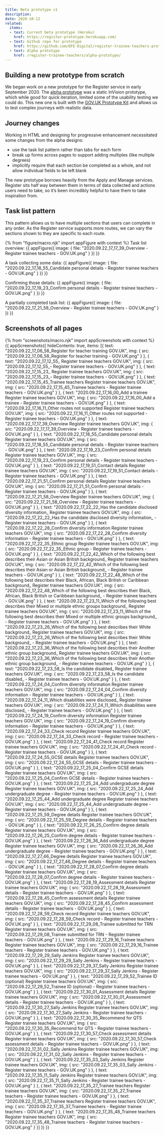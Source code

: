 ```yaml
---
title: Beta prototype v1
description:
date: 2020-10-12
related:
  items:
  - text: Current beta prototype (Heroku)
    href: https://register-prototype.herokuapp.com/
  - text: Github repo for prototype
    href: https://github.com/DFE-Digital/register-trainee-teachers-prototype
  - text: Alpha prototype
    href: /register-trainee-teachers/alpha-prototype/
---
```


## Building a new prototype from scratch
We began work on a new prototype for the Register service in early September 2020. The [alpha prototype](/register-trainee-teachers/alpha-prototype/) was a static InVision prototype, which while good for quick iteration, limited some of the usability testing we could do. This new one is built with the [GOV.UK Prototype Kit](https://govuk-prototype-kit.herokuapp.com/) and allows us to test complex journeys with realistic data.

## Journey changes
Working in HTML and designing for progressive enhancement necessitated some changes from the alpha designs:

* use the task list pattern rather than tabs for each form
* break up forms across pages to support adding multiples (like multiple degrees)
* implicitly require that each section be completed as a whole, and not allow individual fields to be left blank

The new prototype borrows heavily from the Apply and Manage services. Register sits half way between them in terms of data collected and actions users need to take, so it’s been incredibly helpful to have them to take inspiration from.

## Task list pattern

This pattern allows us to have multiple sections that users can complete in any order. As the Register service supports more routes, we can vary the sections shown to they are specific to each route.

{% from "figure/macro.njk" import appFigure with context %}
Task list overview:
{{ appFigure({
  image: {
    file: "2020.09.22_17_17_39_Overview - Register trainee teachers - GOV.UK.png"
  }
}) }}

A task collecting some data:
{{ appFigure({
  image: {
    file: "2020.09.22_17_18_55_Candidate personal details - Register trainee teachers - GOV.UK.png"
  }
}) }}

Confirming those details:
{{ appFigure({
  image: {
    file: "2020.09.22_17_19_23_Confirm personal details - Register trainee teachers - GOV.UK.png"
  }
}) }}

A partially completed task list:
{{ appFigure({
  image: {
    file: "2020.09.22_17_21_58_Overview - Register trainee teachers - GOV.UK.png"
  }
}) }}

## Screenshots of all pages

{% from "screenshots/macro.njk" import appScreenshots with context %}
{{ appScreenshots({
  hideContents: true,
  items: [{
      text: "2020.09.22_17_06_58_Register for teacher training   GOV.UK",
      img: { src: "2020.09.22_17_06_58_Register for teacher training - GOV.UK.png" }
    }, {
      text: "2020.09.22_17_12_55_  Register trainee teachers   GOV.UK",
      img: { src: "2020.09.22_17_12_55_- Register trainee teachers - GOV.UK.png" }
    }, {
      text: "2020.09.22_17_15_23_  Register trainee teachers   GOV.UK",
      img: { src: "2020.09.22_17_15_23_- Register trainee teachers - GOV.UK.png" }
    }, {
      text: "2020.09.22_17_15_45_Trainee teachers   Register trainee teachers   GOV.UK",
      img: { src: "2020.09.22_17_15_45_Trainee teachers - Register trainee teachers - GOV.UK.png" }
    }, {
      text: "2020.09.22_17_16_00_Add a trainee   Register trainee teachers   GOV.UK",
      img: { src: "2020.09.22_17_16_00_Add a trainee - Register trainee teachers - GOV.UK.png" }
    }, {
      text: "2020.09.22_17_16_11_Other routes not supported   Register trainee teachers   GOV.UK",
      img: { src: "2020.09.22_17_16_11_Other routes not supported - Register trainee teachers - GOV.UK.png" }
    }, {
      text: "2020.09.22_17_17_39_Overview   Register trainee teachers   GOV.UK",
      img: { src: "2020.09.22_17_17_39_Overview - Register trainee teachers - GOV.UK.png" }
    }, {
      text: "2020.09.22_17_18_55_Candidate personal details   Register trainee teachers   GOV.UK",
      img: { src: "2020.09.22_17_18_55_Candidate personal details - Register trainee teachers - GOV.UK.png" }
    }, {
      text: "2020.09.22_17_19_23_Confirm personal details   Register trainee teachers   GOV.UK",
      img: { src: "2020.09.22_17_19_23_Confirm personal details - Register trainee teachers - GOV.UK.png" }
    }, {
      text: "2020.09.22_17_19_51_Contact details   Register trainee teachers   GOV.UK",
      img: { src: "2020.09.22_17_19_51_Contact details - Register trainee teachers - GOV.UK.png" }
    }, {
      text: "2020.09.22_17_21_51_Confirm personal details   Register trainee teachers   GOV.UK",
      img: { src: "2020.09.22_17_21_51_Confirm personal details - Register trainee teachers - GOV.UK.png" }
    }, {
      text: "2020.09.22_17_21_58_Overview   Register trainee teachers   GOV.UK",
      img: { src: "2020.09.22_17_21_58_Overview - Register trainee teachers - GOV.UK.png" }
    }, {
      text: "2020.09.22_17_22_22_Has the candidate disclosed diversity information_   Register trainee teachers   GOV.UK",
      img: { src: "2020.09.22_17_22_22_Has the candidate disclosed diversity information_ - Register trainee teachers - GOV.UK.png" }
    }, {
      text: "2020.09.22_17_22_28_Confirm diversity information   Register trainee teachers   GOV.UK",
      img: { src: "2020.09.22_17_22_28_Confirm diversity information - Register trainee teachers - GOV.UK.png" }
    }, {
      text: "2020.09.22_17_22_35_Ethnic group   Register trainee teachers   GOV.UK",
      img: { src: "2020.09.22_17_22_35_Ethnic group - Register trainee teachers - GOV.UK.png" }
    }, {
      text: "2020.09.22_17_22_42_Which of the following best describes their Asian or Asian British background_   Register trainee teachers   GOV.UK",
      img: { src: "2020.09.22_17_22_42_Which of the following best describes their Asian or Asian British background_ - Register trainee teachers - GOV.UK.png" }
    }, {
      text: "2020.09.22_17_22_48_Which of the following best describes their Black, African, Black British or Caribbean background_   Register trainee teachers   GOV.UK",
      img: { src: "2020.09.22_17_22_48_Which of the following best describes their Black, African, Black British or Caribbean background_ - Register trainee teachers - GOV.UK.png" }
    }, {
      text: "2020.09.22_17_23_11_Which of the following best describes their Mixed or multiple ethnic groups background_   Register trainee teachers   GOV.UK",
      img: { src: "2020.09.22_17_23_11_Which of the following best describes their Mixed or multiple ethnic groups background_ - Register trainee teachers - GOV.UK.png" }
    }, {
      text: "2020.09.22_17_23_26_Which of the following best describes their White background_   Register trainee teachers   GOV.UK",
      img: { src: "2020.09.22_17_23_26_Which of the following best describes their White background_ - Register trainee teachers - GOV.UK.png" }
    }, {
      text: "2020.09.22_17_23_36_Which of the following best describes their Another ethnic group background_   Register trainee teachers   GOV.UK",
      img: { src: "2020.09.22_17_23_36_Which of the following best describes their Another ethnic group background_ - Register trainee teachers - GOV.UK.png" }
    }, {
      text: "2020.09.22_17_23_58_Is the candidate disabled_   Register trainee teachers   GOV.UK",
      img: { src: "2020.09.22_17_23_58_Is the candidate disabled_ - Register trainee teachers - GOV.UK.png" }
    }, {
      text: "2020.09.22_17_24_04_Confirm diversity information   Register trainee teachers   GOV.UK",
      img: { src: "2020.09.22_17_24_04_Confirm diversity information - Register trainee teachers - GOV.UK.png" }
    }, {
      text: "2020.09.22_17_24_11_Which disabilities were disclosed_   Register trainee teachers   GOV.UK",
      img: { src: "2020.09.22_17_24_11_Which disabilities were disclosed_ - Register trainee teachers - GOV.UK.png" }
    }, {
      text: "2020.09.22_17_24_19_Confirm diversity information   Register trainee teachers   GOV.UK",
      img: { src: "2020.09.22_17_24_19_Confirm diversity information - Register trainee teachers - GOV.UK.png" }
    }, {
      text: "2020.09.22_17_24_33_Check record   Register trainee teachers   GOV.UK",
      img: { src: "2020.09.22_17_24_33_Check record - Register trainee teachers - GOV.UK.png" }
    }, {
      text: "2020.09.22_17_24_41_Check record   Register trainee teachers   GOV.UK",
      img: { src: "2020.09.22_17_24_41_Check record - Register trainee teachers - GOV.UK.png" }
    }, {
      text: "2020.09.22_17_24_55_GCSE details   Register trainee teachers   GOV.UK",
      img: { src: "2020.09.22_17_24_55_GCSE details - Register trainee teachers - GOV.UK.png" }
    }, {
      text: "2020.09.22_17_25_04_Confirm GCSE details   Register trainee teachers   GOV.UK",
      img: { src: "2020.09.22_17_25_04_Confirm GCSE details - Register trainee teachers - GOV.UK.png" }
    }, {
      text: "2020.09.22_17_25_24_Add undergraduate degree   Register trainee teachers   GOV.UK",
      img: { src: "2020.09.22_17_25_24_Add undergraduate degree - Register trainee teachers - GOV.UK.png" }
    }, {
      text: "2020.09.22_17_25_44_Add undergraduate degree   Register trainee teachers   GOV.UK",
      img: { src: "2020.09.22_17_25_44_Add undergraduate degree - Register trainee teachers - GOV.UK.png" }
    }, {
      text: "2020.09.22_17_25_59_Degree details   Register trainee teachers   GOV.UK",
      img: { src: "2020.09.22_17_25_59_Degree details - Register trainee teachers - GOV.UK.png" }
    }, {
      text: "2020.09.22_17_26_25_Confirm degree details   Register trainee teachers   GOV.UK",
      img: { src: "2020.09.22_17_26_25_Confirm degree details - Register trainee teachers - GOV.UK.png" }
    }, {
      text: "2020.09.22_17_26_36_Add undergraduate degree   Register trainee teachers   GOV.UK",
      img: { src: "2020.09.22_17_26_36_Add undergraduate degree - Register trainee teachers - GOV.UK.png" }
    }, {
      text: "2020.09.22_17_27_46_Degree details   Register trainee teachers   GOV.UK",
      img: { src: "2020.09.22_17_27_46_Degree details - Register trainee teachers - GOV.UK.png" }
    }, {
      text: "2020.09.22_17_28_07_Confirm degree details   Register trainee teachers   GOV.UK",
      img: { src: "2020.09.22_17_28_07_Confirm degree details - Register trainee teachers - GOV.UK.png" }
    }, {
      text: "2020.09.22_17_28_19_Assessment details   Register trainee teachers   GOV.UK",
      img: { src: "2020.09.22_17_28_19_Assessment details - Register trainee teachers - GOV.UK.png" }
    }, {
      text: "2020.09.22_17_28_45_Confirm assessment details   Register trainee teachers   GOV.UK",
      img: { src: "2020.09.22_17_28_45_Confirm assessment details - Register trainee teachers - GOV.UK.png" }
    }, {
      text: "2020.09.22_17_28_59_Check record   Register trainee teachers   GOV.UK",
      img: { src: "2020.09.22_17_28_59_Check record - Register trainee teachers - GOV.UK.png" }
    }, {
      text: "2020.09.22_17_29_08_Trainee submitted for TRN   Register trainee teachers   GOV.UK",
      img: { src: "2020.09.22_17_29_08_Trainee submitted for TRN - Register trainee teachers - GOV.UK.png" }
    }, {
      text: "2020.09.22_17_29_16_Trainee teachers   Register trainee teachers   GOV.UK",
      img: { src: "2020.09.22_17_29_16_Trainee teachers - Register trainee teachers - GOV.UK.png" }
    }, {
      text: "2020.09.22_17_29_29_Sally Jenkins   Register trainee teachers   GOV.UK",
      img: { src: "2020.09.22_17_29_29_Sally Jenkins - Register trainee teachers - GOV.UK.png" }
    }, {
      text: "2020.09.22_17_29_37_Sally Jenkins   Register trainee teachers   GOV.UK",
      img: { src: "2020.09.22_17_29_37_Sally Jenkins - Register trainee teachers - GOV.UK.png" }
    }, {
      text: "2020.09.22_17_29_52_Trainee ID (optional)   Register trainee teachers   GOV.UK",
      img: { src: "2020.09.22_17_29_52_Trainee ID (optional) - Register trainee teachers - GOV.UK.png" }
    }, {
      text: "2020.09.22_17_30_01_Assessment details   Register trainee teachers   GOV.UK",
      img: { src: "2020.09.22_17_30_01_Assessment details - Register trainee teachers - GOV.UK.png" }
    }, {
      text: "2020.09.22_17_30_27_Sally Jenkins   Register trainee teachers   GOV.UK",
      img: { src: "2020.09.22_17_30_27_Sally Jenkins - Register trainee teachers - GOV.UK.png" }
    }, {
      text: "2020.09.22_17_30_35_Recommend for QTS   Register trainee teachers   GOV.UK",
      img: { src: "2020.09.22_17_30_35_Recommend for QTS - Register trainee teachers - GOV.UK.png" }
    }, {
      text: "2020.09.22_17_30_57_Check assessment details   Register trainee teachers   GOV.UK",
      img: { src: "2020.09.22_17_30_57_Check assessment details - Register trainee teachers - GOV.UK.png" }
    }, {
      text: "2020.09.22_17_31_02_Sally Jenkins   Register trainee teachers   GOV.UK",
      img: { src: "2020.09.22_17_31_02_Sally Jenkins - Register trainee teachers - GOV.UK.png" }
    }, {
      text: "2020.09.22_17_35_03_Sally Jenkins   Register trainee teachers   GOV.UK",
      img: { src: "2020.09.22_17_35_03_Sally Jenkins - Register trainee teachers - GOV.UK.png" }
    }, {
      text: "2020.09.22_17_35_11_Sally Jenkins   Register trainee teachers   GOV.UK",
      img: { src: "2020.09.22_17_35_11_Sally Jenkins - Register trainee teachers - GOV.UK.png" }
    }, {
      text: "2020.09.22_17_35_27_Trainee teachers   Register trainee teachers   GOV.UK",
      img: { src: "2020.09.22_17_35_27_Trainee teachers - Register trainee teachers - GOV.UK.png" }
    }, {
      text: "2020.09.22_17_35_37_Trainee teachers   Register trainee teachers   GOV.UK",
      img: { src: "2020.09.22_17_35_37_Trainee teachers - Register trainee teachers - GOV.UK.png" }
    }, {
      text: "2020.09.22_17_35_48_Trainee teachers   Register trainee teachers   GOV.UK",
      img: { src: "2020.09.22_17_35_48_Trainee teachers - Register trainee teachers - GOV.UK.png" }
    }]
}) }}
